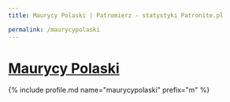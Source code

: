 ```yaml
---
title: Maurycy Polaski | Patromierz - statystyki Patronite.pl

permalink: /maurycypolaski
---
```


# [Maurycy Polaski](https://patronite.pl/maurycypolaski)

{% include profile.md name="maurycypolaski" prefix="m" %}
